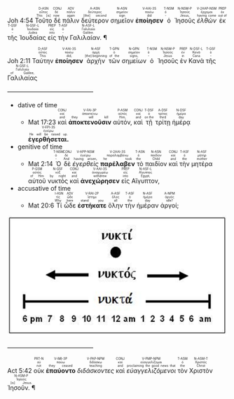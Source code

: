 <rt>Joh 4:54</rt> <RUBY><ruby><ruby>Τοῦτο<rt>This [is]</rt></ruby><rt>οὗτος</rt></ruby><rt>D-ASN</rt></RUBY> <RUBY><ruby><ruby>δὲ<rt>now</rt></ruby><rt>δέ</rt></ruby><rt>CONJ</rt></RUBY> <RUBY><ruby><ruby>πάλιν<rt>again</rt></ruby><rt>πάλιν</rt></ruby><rt>ADV</rt></RUBY> <RUBY><ruby><ruby>δεύτερον<rt>[the] second</rt></ruby><rt>δεύτερος</rt></ruby><rt>A-ASN</rt></RUBY> <RUBY><ruby><ruby>σημεῖον<rt>sign</rt></ruby><rt>σημεῖον</rt></ruby><rt>N-ASN</rt></RUBY> <RUBY><ruby><ruby><strong>ἐποίησεν</strong><rt>did</rt></ruby><rt>ποιέω</rt></ruby><rt>V-AAI-3S</rt></RUBY> <RUBY><ruby><ruby>ὁ<rt>-</rt></ruby><rt>ὁ</rt></ruby><rt>T-NSM</rt></RUBY> <RUBY><ruby><ruby>Ἰησοῦς<rt>Jesus,</rt></ruby><rt>Ἰησοῦς</rt></ruby><rt>N-NSM-P</rt></RUBY> <RUBY><ruby><ruby><em>ἐλθὼν</em><rt>having come</rt></ruby><rt>ἔρχομαι</rt></ruby><rt>V-2AAP-NSM</rt></RUBY> <RUBY><ruby><ruby>ἐκ<rt>out of</rt></ruby><rt>ἐκ</rt></ruby><rt>PREP</rt></RUBY> <RUBY><ruby><ruby>τῆς<rt>-</rt></ruby><rt>ὁ</rt></ruby><rt>T-GSF</rt></RUBY> <RUBY><ruby><ruby>Ἰουδαίας<rt>Judea</rt></ruby><rt>Ἰουδαία</rt></ruby><rt>N-GSF-L</rt></RUBY> <RUBY><ruby><ruby>εἰς<rt>into</rt></ruby><rt>εἰς</rt></ruby><rt>PREP</rt></RUBY> <RUBY><ruby><ruby>τὴν<rt>-</rt></ruby><rt>ὁ</rt></ruby><rt>T-ASF</rt></RUBY> <RUBY><ruby><ruby>Γαλιλαίαν. ¶<rt>Galilee.</rt></ruby><rt>Γαλιλαία</rt></ruby><rt>N-ASF-L</rt></RUBY>

<rt>Joh 2:11</rt> <RUBY><ruby><ruby>Ταύτην<rt>This</rt></ruby><rt>οὗτος</rt></ruby><rt>D-ASF</rt></RUBY> <RUBY><ruby><ruby><strong>ἐποίησεν</strong><rt>did,</rt></ruby><rt>ποιέω</rt></ruby><rt>V-AAI-3S</rt></RUBY> <RUBY><ruby><ruby>ἀρχὴν<rt>[the] beginning</rt></ruby><rt>ἀρχή</rt></ruby><rt>N-ASF</rt></RUBY> <RUBY><ruby><ruby>τῶν<rt>of the</rt></ruby><rt>ὁ</rt></ruby><rt>T-GPN</rt></RUBY> <RUBY><ruby><ruby>σημείων<rt>signs,</rt></ruby><rt>σημεῖον</rt></ruby><rt>N-GPN</rt></RUBY> <RUBY><ruby><ruby>ὁ<rt>-</rt></ruby><rt>ὁ</rt></ruby><rt>T-NSM</rt></RUBY> <RUBY><ruby><ruby>Ἰησοῦς<rt>Jesus</rt></ruby><rt>Ἰησοῦς</rt></ruby><rt>N-NSM-P</rt></RUBY> <RUBY><ruby><ruby>ἐν<rt>in</rt></ruby><rt>ἐν</rt></ruby><rt>PREP</rt></RUBY> <RUBY><ruby><ruby>Κανὰ<rt>Cana</rt></ruby><rt>Κανᾶ</rt></ruby><rt>N-DSF-L</rt></RUBY> <RUBY><ruby><ruby>τῆς<rt>-</rt></ruby><rt>ὁ</rt></ruby><rt>T-GSF</rt></RUBY> <RUBY><ruby><ruby>Γαλιλαίας<rt>of Galilee,</rt></ruby><rt>Γαλιλαία</rt></ruby><rt>N-GSF-L</rt></RUBY> 

——————————————
- dative of time
	- <rt>Mat 17:23</rt> <RUBY><ruby><ruby>καὶ<rt>and</rt></ruby><rt>καί</rt></ruby><rt>CONJ</rt></RUBY> <RUBY><ruby><ruby><strong>ἀποκτενοῦσιν</strong><rt>they will kill</rt></ruby><rt>ἀποκτείνω</rt></ruby><rt>V-FAI-3P</rt></RUBY> <RUBY><ruby><ruby>αὐτόν,<rt>Him,</rt></ruby><rt>αὐτός</rt></ruby><rt>P-ASM</rt></RUBY> <RUBY><ruby><ruby>καὶ<rt>and</rt></ruby><rt>καί</rt></ruby><rt>CONJ</rt></RUBY> <RUBY><ruby><ruby>τῇ<rt>on the</rt></ruby><rt>ὁ</rt></ruby><rt>T-DSF</rt></RUBY> <RUBY><ruby><ruby>τρίτῃ<rt>third</rt></ruby><rt>τρίτος</rt></ruby><rt>A-DSF</rt></RUBY> <RUBY><ruby><ruby>ἡμέρᾳ<rt>day</rt></ruby><rt>ἡμέρα</rt></ruby><rt>N-DSF</rt></RUBY> <RUBY><ruby><ruby><strong>ἐγερθήσεται.</strong><rt>He will be raised up.</rt></ruby><rt>ἐγείρω</rt></ruby><rt>V-FPI-3S</rt></RUBY>  
- genitive of time
	- <rt>Mat 2:14</rt> <RUBY><ruby><ruby>Ὁ<rt>-</rt></ruby><rt>ὁ</rt></ruby><rt>T-NSM</rt></RUBY> <RUBY><ruby><ruby>δὲ<rt>And</rt></ruby><rt>δέ</rt></ruby><rt>CONJ</rt></RUBY> <RUBY><ruby><ruby><em>ἐγερθεὶς</em><rt>having arisen,</rt></ruby><rt>ἐγείρω</rt></ruby><rt>V-APP-NSM</rt></RUBY> <RUBY><ruby><ruby><strong>παρέλαβεν</strong><rt>he took</rt></ruby><rt>παραλαμβάνω</rt></ruby><rt>V-2AAI-3S</rt></RUBY> <RUBY><ruby><ruby>τὸ<rt>the</rt></ruby><rt>ὁ</rt></ruby><rt>T-ASN</rt></RUBY> <RUBY><ruby><ruby>παιδίον<rt>Child</rt></ruby><rt>παιδίον</rt></ruby><rt>N-ASN</rt></RUBY> <RUBY><ruby><ruby>καὶ<rt>and</rt></ruby><rt>καί</rt></ruby><rt>CONJ</rt></RUBY> <RUBY><ruby><ruby>τὴν<rt>the</rt></ruby><rt>ὁ</rt></ruby><rt>T-ASF</rt></RUBY> <RUBY><ruby><ruby>μητέρα<rt>mother</rt></ruby><rt>μήτηρ</rt></ruby><rt>N-ASF</rt></RUBY> <RUBY><ruby><ruby>αὐτοῦ<rt>of Him</rt></ruby><rt>αὐτός</rt></ruby><rt>P-GSM</rt></RUBY> <RUBY><ruby><ruby>νυκτὸς<rt>by night</rt></ruby><rt>νύξ</rt></ruby><rt>N-GSF</rt></RUBY> <RUBY><ruby><ruby>καὶ<rt>and</rt></ruby><rt>καί</rt></ruby><rt>CONJ</rt></RUBY> <RUBY><ruby><ruby><strong>ἀνεχώρησεν</strong><rt>withdrew</rt></ruby><rt>ἀναχωρέω</rt></ruby><rt>V-AAI-3S</rt></RUBY> <RUBY><ruby><ruby>εἰς<rt>into</rt></ruby><rt>εἰς</rt></ruby><rt>PREP</rt></RUBY> <RUBY><ruby><ruby>Αἴγυπτον,<rt>Egypt,</rt></ruby><rt>Αἴγυπτος</rt></ruby><rt>N-ASF-L</rt></RUBY> 
- accusative of time
	- <rt>Mat 20:6</rt>  <RUBY><ruby><ruby>Τί<rt>Why</rt></ruby><rt>τίς</rt></ruby><rt>I-ASN</rt></RUBY> <RUBY><ruby><ruby>ὧδε<rt>here</rt></ruby><rt>ὧδε</rt></ruby><rt>ADV</rt></RUBY> <RUBY><ruby><ruby><strong>ἑστήκατε</strong><rt>stand you</rt></ruby><rt>ἵστημι</rt></ruby><rt>V-RAI-2P</rt></RUBY> <RUBY><ruby><ruby>ὅλην<rt>all</rt></ruby><rt>ὅλος</rt></ruby><rt>A-ASF</rt></RUBY> <RUBY><ruby><ruby>τὴν<rt>the</rt></ruby><rt>ὁ</rt></ruby><rt>T-ASF</rt></RUBY> <RUBY><ruby><ruby>ἡμέραν<rt>day</rt></ruby><rt>ἡμέρα</rt></ruby><rt>N-ASF</rt></RUBY> <RUBY><ruby><ruby>ἀργοί;<rt>idle?</rt></ruby><rt>ἀργός</rt></ruby><rt>A-NPM</rt></RUBY> 

![../images/Pasted image 20211018144032.png](../images/Pasted%20image%2020211018144032.png)



——————————————

<rt>Act 5:42</rt> <RUBY><ruby><ruby>οὐκ<rt>not</rt></ruby><rt>οὐ</rt></ruby><rt>PRT-N</rt></RUBY> <RUBY><ruby><ruby><strong>ἐπαύοντο</strong><rt>they ceased</rt></ruby><rt>παύω</rt></ruby><rt>V-IMI-3P</rt></RUBY> <RUBY><ruby><ruby><em>διδάσκοντες</em><rt>teaching</rt></ruby><rt>διδάσκω</rt></ruby><rt>V-PAP-NPM</rt></RUBY> <RUBY><ruby><ruby>καὶ<rt>and</rt></ruby><rt>καί</rt></ruby><rt>CONJ</rt></RUBY> <RUBY><ruby><ruby><em>εὐαγγελιζόμενοι</em><rt>proclaiming the good news that</rt></ruby><rt>εὐαγγελίζομαι</rt></ruby><rt>V-PMP-NPM</rt></RUBY> <RUBY><ruby><ruby>τὸν<rt>the</rt></ruby><rt>ὁ</rt></ruby><rt>T-ASM</rt></RUBY> <RUBY><ruby><ruby>Χριστὸν<rt>Christ</rt></ruby><rt>Χριστός</rt></ruby><rt>N-ASM-T</rt></RUBY> <RUBY><ruby><ruby>Ἰησοῦν. ¶<rt>[is] Jesus.</rt></ruby><rt>Ἰησοῦς</rt></ruby><rt>N-ASM-P</rt></RUBY><pre></pre> 
